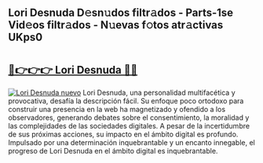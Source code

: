 ## Lori Desnuda D𝚎sn𝚞dos filtr𝚊dos - Parts-1se Vid𝚎os filtr𝚊dos - N𝚞evas f𝚘tos atr𝚊ctivas UKps0

# <h2><a href="http://mb8zic.tromn.icu/?c=Lori+Desnuda">🔗👉👉👉 Lori Desnuda 🔗🔗</a></h2>

[![Lori Desnuda nuevo](https://i.imgur.com/pEAQMta.gif)](http://mb8zic.tromn.icu/?c=Lori+Desnuda)
Lori Desnuda, una personalidad multifacética y provocativa, desafía la descripción fácil. Su enfoque poco ortodoxo para construir una presencia en la web ha magnetizado y ofendido a los observadores, generando debates sobre el consentimiento, la moralidad y las complejidades de las sociedades digitales. A pesar de la incertidumbre de sus próximas acciones, su impacto en el ámbito digital es profundo. Impulsado por una determinación inquebrantable y un encanto innegable, el progreso de Lori Desnuda en el ámbito digital es inquebrantable.
